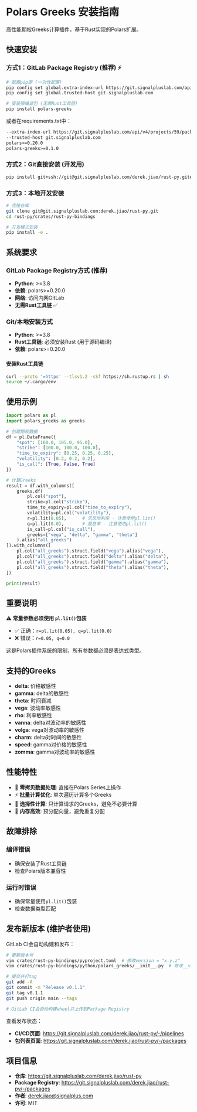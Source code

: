 # Polars Greeks 安装指南

高性能期权Greeks计算插件，基于Rust实现的Polars扩展。

## 快速安装

### 方式1：GitLab Package Registry (推荐) ⚡

```bash
# 配置pip源 (一次性配置)
pip config set global.extra-index-url https://git.signalpluslab.com/api/v4/projects/59/packages/pypi/simple
pip config set global.trusted-host git.signalpluslab.com

# 安装预编译包 (无需Rust工具链)
pip install polars-greeks
```

或者在requirements.txt中：
```txt
--extra-index-url https://git.signalpluslab.com/api/v4/projects/59/packages/pypi/simple
--trusted-host git.signalpluslab.com
polars>=0.20.0
polars-greeks>=0.1.0
```

### 方式2：Git直接安装 (开发用)

```bash
pip install git+ssh://git@git.signalpluslab.com/derek.jiao/rust-py.git#subdirectory=crates/rust-py-bindings
```

### 方式3：本地开发安装

```bash
# 克隆仓库
git clone git@git.signalpluslab.com:derek.jiao/rust-py.git
cd rust-py/crates/rust-py-bindings

# 开发模式安装
pip install -e .
```

## 系统要求

### GitLab Package Registry方式 (推荐)
- **Python**: >=3.8
- **依赖**: polars>=0.20.0
- **网络**: 访问内网GitLab
- **无需Rust工具链** ✅

### Git/本地安装方式
- **Python**: >=3.8  
- **Rust工具链**: 必须安装Rust (用于源码编译)
- **依赖**: polars>=0.20.0

#### 安装Rust工具链

```bash
curl --proto '=https' --tlsv1.2 -sSf https://sh.rustup.rs | sh
source ~/.cargo/env
```

## 使用示例

```python
import polars as pl
import polars_greeks as greeks

# 创建期权数据
df = pl.DataFrame({
    "spot": [100.0, 105.0, 95.0],
    "strike": [100.0, 100.0, 100.0], 
    "time_to_expiry": [0.25, 0.25, 0.25],
    "volatility": [0.2, 0.2, 0.2],
    "is_call": [True, False, True]
})

# 计算Greeks
result = df.with_columns([
    greeks.df(
        pl.col("spot"),
        strike=pl.col("strike"),
        time_to_expiry=pl.col("time_to_expiry"),
        volatility=pl.col("volatility"),
        r=pl.lit(0.05),      # 无风险利率 - 注意使用pl.lit()
        q=pl.lit(0.0),       # 股息率 - 注意使用pl.lit()
        is_call=pl.col("is_call"),
        greeks=["vega", "delta", "gamma", "theta"]
    ).alias("all_greeks")
]).with_columns([
    pl.col("all_greeks").struct.field("vega").alias("vega"),
    pl.col("all_greeks").struct.field("delta").alias("delta"),
    pl.col("all_greeks").struct.field("gamma").alias("gamma"),
    pl.col("all_greeks").struct.field("theta").alias("theta"),
])

print(result)
```

## 重要说明

⚠️ **常量参数必须使用 `pl.lit()`包装**
- ✅ 正确：`r=pl.lit(0.05), q=pl.lit(0.0)`
- ❌ 错误：`r=0.05, q=0.0`

这是Polars插件系统的限制，所有参数都必须是表达式类型。

## 支持的Greeks

- **delta**: 价格敏感性
- **gamma**: delta的敏感性  
- **theta**: 时间衰减
- **vega**: 波动率敏感性
- **rho**: 利率敏感性
- **vanna**: delta对波动率的敏感性
- **volga**: vega对波动率的敏感性
- **charm**: delta对时间的敏感性
- **speed**: gamma对价格的敏感性
- **zomma**: gamma对波动率的敏感性

## 性能特性

- 🚀 **零拷贝数据处理**: 直接在Polars Series上操作
- ⚡ **批量计算优化**: 单次遍历计算多个Greeks
- 🎯 **选择性计算**: 只计算请求的Greeks，避免不必要计算
- 💾 **内存高效**: 预分配向量，避免重复分配

## 故障排除

### 编译错误
- 确保安装了Rust工具链
- 检查Polars版本兼容性

### 运行时错误  
- 确保常量使用`pl.lit()`包装
- 检查数据类型匹配

## 发布新版本 (维护者使用)

GitLab CI会自动构建和发布：

```bash
# 更新版本号
vim crates/rust-py-bindings/pyproject.toml  # 修改version = "x.y.z"
vim crates/rust-py-bindings/python/polars_greeks/__init__.py  # 修改__version__

# 提交并打tag
git add -A
git commit -m "Release v0.1.1"  
git tag v0.1.1
git push origin main --tags

# GitLab CI会自动构建wheel并上传到Package Registry
```

查看发布状态：
- **CI/CD页面**: https://git.signalpluslab.com/derek.jiao/rust-py/-/pipelines
- **包列表页面**: https://git.signalpluslab.com/derek.jiao/rust-py/-/packages

## 项目信息

- **仓库**: https://git.signalpluslab.com/derek.jiao/rust-py
- **Package Registry**: https://git.signalpluslab.com/derek.jiao/rust-py/-/packages
- **作者**: derek.jiao@signalplus.com  
- **许可**: MIT